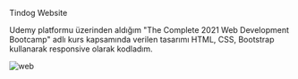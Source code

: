 Tindog Website

Udemy platformu üzerinden aldığım "The Complete 2021 Web Development Bootcamp" adlı kurs kapsamında verilen tasarımı HTML, CSS, Bootstrap kullanarak responsive olarak kodladım.

![web](https://www.mavibirdunya.com/wp-content/uploads/2021/09/TinDog.png)
